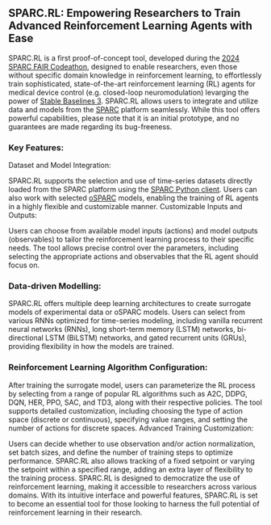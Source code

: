 <img src="" />

## SPARC.RL: Empowering Researchers to Train Advanced Reinforcement Learning Agents with Ease
SPARC.RL is a first proof-of-concept tool, developed during the [2024 SPARC FAIR Codeathon](https://sparc.science/news-and-events/events/2024-sparc-fair-codeathon), designed to enable researchers, even those without specific domain knowledge in reinforcement learning, to effortlessly train sophisticated, state-of-the-art reinforcement learning (RL) agents for medical device control (e.g. closed-loop neuromodulation) levarging the power of [Stable Baselines 3](https://stable-baselines3.readthedocs.io/). SPARC.RL allows users to integrate and utilize data and models from the [SPARC](https://sparc.science/) platform seamlessly. While this tool offers powerful capabilities, please note that it is an initial prototype, and no guarantees are made regarding its bug-freeness.

### Key Features:
Dataset and Model Integration:

SPARC.RL supports the selection and use of time-series datasets directly loaded from the SPARC platform using the [SPARC Python client](https://docs.sparc.science/docs/sparc-python-client).
Users can also work with selected [oSPARC](https://osparc.io/) models, enabling the training of RL agents in a highly flexible and customizable manner.
Customizable Inputs and Outputs:

Users can choose from available model inputs (actions) and model outputs (observables) to tailor the reinforcement learning process to their specific needs.
The tool allows precise control over the parameters, including selecting the appropriate actions and observables that the RL agent should focus on.

### Data-driven Modelling:

SPARC.RL offers multiple deep learning architectures to create surrogate models of experimental data or oSPARC models.
Users can select from various RNNs optimized for time-series modeling, including vanilla recurrent neural networks (RNNs), long short-term memory (LSTM) networks, bi-directional LSTM (BiLSTM) networks, and gated recurrent units (GRUs), providing flexibility in how the models are trained.

### Reinforcement Learning Algorithm Configuration:

After training the surrogate model, users can parameterize the RL process by selecting from a range of popular RL algorithms such as A2C, DDPG, DQN, HER, PPO, SAC, and TD3, along with their respective policies.
The tool supports detailed customization, including choosing the type of action space (discrete or continuous), specifying value ranges, and setting the number of actions for discrete spaces.
Advanced Training Customization:

Users can decide whether to use observation and/or action normalization, set batch sizes, and define the number of training steps to optimize performance.
SPARC.RL also allows tracking of a fixed setpoint or varying the setpoint within a specified range, adding an extra layer of flexibility to the training process.
SPARC.RL is designed to democratize the use of reinforcement learning, making it accessible to researchers across various domains. With its intuitive interface and powerful features, SPARC.RL is set to become an essential tool for those looking to harness the full potential of reinforcement learning in their research.







